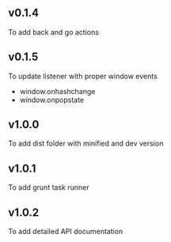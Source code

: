 ## v0.1.4
To add back and go actions

## v0.1.5
To update listener with proper window events
   - window.onhashchange
   - window.onpopstate
   
## v1.0.0
To add dist folder with minified and dev version

## v1.0.1
To add grunt task runner

## v1.0.2
To add detailed API documentation
